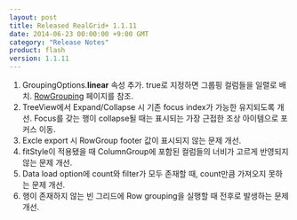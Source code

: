```yaml
---
layout: post
title: Released RealGrid+ 1.1.11
date: 2014-06-23 00:00:00 +9:00 GMT
category: "Release Notes"
product: flash
version: 1.1.11
---
```


1. GroupingOptions.**linear** 속성 추가. true로 지정하면 그룹핑 컬럼들을 일렬로 배치. [RowGrouping](http://demo.realgrid.com/RowGroup/RowGrouping/) 페이지를 참조.
2. TreeView에서 Expand/Collapse 시 기존 focus index가 가능한 유지되도록 개선. Focus를 갖는 행이 collapse될 때는 표시되는 가장 근접한 조상 아이템으로 포커스 이동.
3. Excle export 시 RowGroup footer 값이 표시되지 않는 문제 개선.
4. fitStyle이 적용됐을 때 ColumnGroup에 포함된 컬럼들의 너비가 고르게 반영되지 않는 문제 개선.
5. Data load option에 count와 filter가 모두 존재할 때, count만큼 가져오지 못하는 문제 개선.
6. 행이 존재하지 않는 빈 그리드에 Row grouping을 실행할 때 전후로 발생하는 문제 개선.
